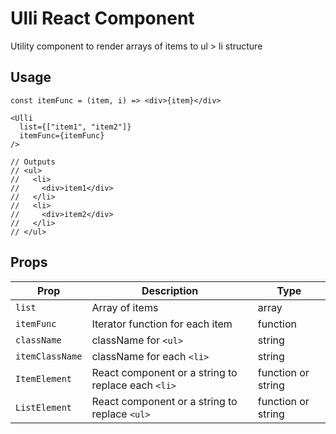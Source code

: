 # Ulli React Component
Utility component to render arrays of items to ul > li structure

## Usage 

```
const itemFunc = (item, i) => <div>{item}</div>

<Ulli
  list={["item1", "item2"]}
  itemFunc={itemFunc}
/>

// Outputs
// <ul>
//   <li>
//     <div>item1</div>
//   </li>
//   <li>
//     <div>item2</div>
//   </li>
// </ul>
```

## Props
| Prop | Description | Type |
| --- | --- | --- |
| `list` | Array of items | array |
| `itemFunc` | Iterator function for each item | function |
| `className` | className for `<ul>` | string |
| `itemClassName` | className for each `<li>` | string |
| `ItemElement` | React component or a string to replace each `<li>`  | function or string |
| `ListElement` | React component or a string to replace `<ul>` | function or string |